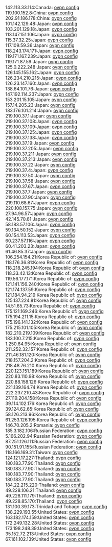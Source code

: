 142.113.33.114:Canada: [ovpn config](vpn/142_113_33_114.ovpn)  
119.100.152.8:China: [ovpn config](vpn/119_100_152_8.ovpn)  
202.91.186.178:China: [ovpn config](vpn/202_91_186_178.ovpn)  
101.142.129.48:Japan: [ovpn config](vpn/101_142_129_48.ovpn)  
103.201.129.18:Japan: [ovpn config](vpn/103_201_129_18.ovpn)  
113.147.151.106:Japan: [ovpn config](vpn/113_147_151_106.ovpn)  
115.37.32.25:Japan: [ovpn config](vpn/115_37_32_25.ovpn)  
117.109.59.36:Japan: [ovpn config](vpn/117_109_59_36.ovpn)  
118.243.174.171:Japan: [ovpn config](vpn/118_243_174_171.ovpn)  
119.171.167.239:Japan: [ovpn config](vpn/119_171_167_239.ovpn)  
119.171.87.59:Japan: [ovpn config](vpn/119_171_87_59.ovpn)  
125.0.222.248:Japan: [ovpn config](vpn/125_0_222_248.ovpn)  
126.145.155.162:Japan: [ovpn config](vpn/126_145_155_162.ovpn)  
126.234.210.215:Japan: [ovpn config](vpn/126_234_210_215.ovpn)  
126.23.147.160:Japan: [ovpn config](vpn/126_23_147_160.ovpn)  
138.64.101.76:Japan: [ovpn config](vpn/138_64_101_76.ovpn)  
147.192.114.237:Japan: [ovpn config](vpn/147_192_114_237.ovpn)  
153.201.15.105:Japan: [ovpn config](vpn/153_201_15_105.ovpn)  
157.14.205.23:Japan: [ovpn config](vpn/157_14_205_23.ovpn)  
183.176.101.214:Japan: [ovpn config](vpn/183_176_101_214.ovpn)  
219.100.37.1:Japan: [ovpn config](vpn/219_100_37_1.ovpn)  
219.100.37.108:Japan: [ovpn config](vpn/219_100_37_108.ovpn)  
219.100.37.109:Japan: [ovpn config](vpn/219_100_37_109.ovpn)  
219.100.37.125:Japan: [ovpn config](vpn/219_100_37_125.ovpn)  
219.100.37.138:Japan: [ovpn config](vpn/219_100_37_138.ovpn)  
219.100.37.19:Japan: [ovpn config](vpn/219_100_37_19.ovpn)  
219.100.37.205:Japan: [ovpn config](vpn/219_100_37_205.ovpn)  
219.100.37.211:Japan: [ovpn config](vpn/219_100_37_211.ovpn)  
219.100.37.213:Japan: [ovpn config](vpn/219_100_37_213.ovpn)  
219.100.37.22:Japan: [ovpn config](vpn/219_100_37_22.ovpn)  
219.100.37.4:Japan: [ovpn config](vpn/219_100_37_4.ovpn)  
219.100.37.50:Japan: [ovpn config](vpn/219_100_37_50.ovpn)  
219.100.37.58:Japan: [ovpn config](vpn/219_100_37_58.ovpn)  
219.100.37.67:Japan: [ovpn config](vpn/219_100_37_67.ovpn)  
219.100.37.7:Japan: [ovpn config](vpn/219_100_37_7.ovpn)  
219.100.37.90:Japan: [ovpn config](vpn/219_100_37_90.ovpn)  
219.110.68.67:Japan: [ovpn config](vpn/219_110_68_67.ovpn)  
220.108.157.75:Japan: [ovpn config](vpn/220_108_157_75.ovpn)  
27.94.96.57:Japan: [ovpn config](vpn/27_94_96_57.ovpn)  
42.145.70.61:Japan: [ovpn config](vpn/42_145_70_61.ovpn)  
58.183.57.106:Japan: [ovpn config](vpn/58_183_57_106.ovpn)  
59.134.50.152:Japan: [ovpn config](vpn/59_134_50_152.ovpn)  
60.154.113.53:Japan: [ovpn config](vpn/60_154_113_53.ovpn)  
60.237.57.116:Japan: [ovpn config](vpn/60_237_57_116.ovpn)  
60.41.203.23:Japan: [ovpn config](vpn/60_41_203_23.ovpn)  
61.46.85.37:Japan: [ovpn config](vpn/61_46_85_37.ovpn)  
106.254.154.21:Korea Republic of: [ovpn config](vpn/106_254_154_21.ovpn)  
118.176.36.81:Korea Republic of: [ovpn config](vpn/118_176_36_81.ovpn)  
118.218.245.194:Korea Republic of: [ovpn config](vpn/118_218_245_194.ovpn)  
118.33.42.13:Korea Republic of: [ovpn config](vpn/118_33_42_13.ovpn)  
119.56.177.171:Korea Republic of: [ovpn config](vpn/119_56_177_171.ovpn)  
121.141.156.240:Korea Republic of: [ovpn config](vpn/121_141_156_240.ovpn)  
121.174.137.59:Korea Republic of: [ovpn config](vpn/121_174_137_59.ovpn)  
121.184.94.219:Korea Republic of: [ovpn config](vpn/121_184_94_219.ovpn)  
125.137.224.81:Korea Republic of: [ovpn config](vpn/125_137_224_81.ovpn)  
14.51.65.73:Korea Republic of: [ovpn config](vpn/14_51_65_73.ovpn)  
175.121.169.246:Korea Republic of: [ovpn config](vpn/175_121_169_246.ovpn)  
175.194.211.15:Korea Republic of: [ovpn config](vpn/175_194_211_15.ovpn)  
175.196.141.132:Korea Republic of: [ovpn config](vpn/175_196_141_132.ovpn)  
175.215.101.105:Korea Republic of: [ovpn config](vpn/175_215_101_105.ovpn)  
182.210.219.109:Korea Republic of: [ovpn config](vpn/182_210_219_109.ovpn)  
183.100.7.215:Korea Republic of: [ovpn config](vpn/183_100_7_215.ovpn)  
1.250.64.95:Korea Republic of: [ovpn config](vpn/1_250_64_95.ovpn)  
211.252.32.157:Korea Republic of: [ovpn config](vpn/211_252_32_157.ovpn)  
211.46.181.120:Korea Republic of: [ovpn config](vpn/211_46_181_120.ovpn)  
218.157.204.2:Korea Republic of: [ovpn config](vpn/218_157_204_2.ovpn)  
218.48.76.210:Korea Republic of: [ovpn config](vpn/218_48_76_210.ovpn)  
220.123.151.189:Korea Republic of: [ovpn config](vpn/220_123_151_189.ovpn)  
220.83.110.98:Korea Republic of: [ovpn config](vpn/220_83_110_98.ovpn)  
220.88.158.126:Korea Republic of: [ovpn config](vpn/220_88_158_126.ovpn)  
221.139.164.74:Korea Republic of: [ovpn config](vpn/221_139_164_74.ovpn)  
222.237.210.43:Korea Republic of: [ovpn config](vpn/222_237_210_43.ovpn)  
27.119.204.158:Korea Republic of: [ovpn config](vpn/27_119_204_158.ovpn)  
39.114.102.176:Korea Republic of: [ovpn config](vpn/39_114_102_176.ovpn)  
39.124.62.65:Korea Republic of: [ovpn config](vpn/39_124_62_65.ovpn)  
58.126.213.96:Korea Republic of: [ovpn config](vpn/58_126_213_96.ovpn)  
61.253.126.195:Korea Republic of: [ovpn config](vpn/61_253_126_195.ovpn)  
146.70.205.2:Romania: [ovpn config](vpn/146_70_205_2.ovpn)  
185.3.182.106:Russian Federation: [ovpn config](vpn/185_3_182_106.ovpn)  
5.166.202.94:Russian Federation: [ovpn config](vpn/5_166_202_94.ovpn)  
87.251.126.111:Russian Federation: [ovpn config](vpn/87_251_126_111.ovpn)  
90.151.91.155:Russian Federation: [ovpn config](vpn/90_151_91_155.ovpn)  
118.166.169.31:Taiwan: [ovpn config](vpn/118_166_169_31.ovpn)  
124.121.17.227:Thailand: [ovpn config](vpn/124_121_17_227.ovpn)  
180.183.77.90:Thailand: [ovpn config](vpn/180_183_77_90.ovpn)  
180.183.77.90:Thailand: [ovpn config](vpn/180_183_77_90.ovpn)  
180.183.77.90:Thailand: [ovpn config](vpn/180_183_77_90.ovpn)  
180.183.77.90:Thailand: [ovpn config](vpn/180_183_77_90.ovpn)  
184.22.215.220:Thailand: [ovpn config](vpn/184_22_215_220.ovpn)  
49.228.106.21:Thailand: [ovpn config](vpn/49_228_106_21.ovpn)  
49.228.111.179:Thailand: [ovpn config](vpn/49_228_111_179.ovpn)  
49.228.85.170:Thailand: [ovpn config](vpn/49_228_85_170.ovpn)  
131.100.39.173:Trinidad and Tobago: [ovpn config](vpn/131_100_39_173.ovpn)  
138.229.193.55:United States: [ovpn config](vpn/138_229_193_55.ovpn)  
163.182.174.159:United States: [ovpn config](vpn/163_182_174_159.ovpn)  
172.249.132.28:United States: [ovpn config](vpn/172_249_132_28.ovpn)  
173.198.248.39:United States: [ovpn config](vpn/173_198_248_39.ovpn)  
35.152.72.213:United States: [ovpn config](vpn/35_152_72_213.ovpn)  
67.161.102.139:United States: [ovpn config](vpn/67_161_102_139.ovpn)  
